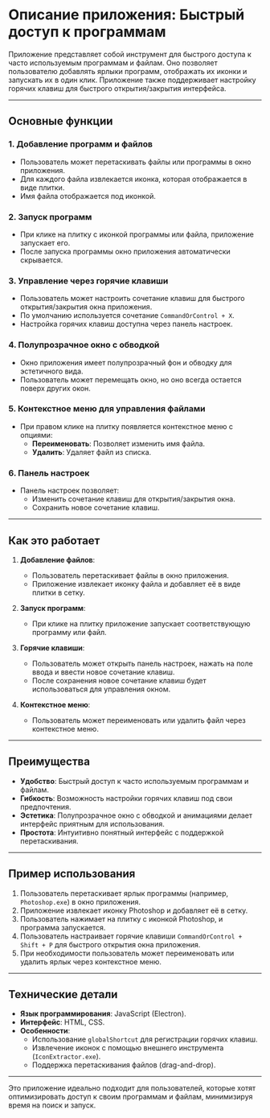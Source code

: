 # Описание приложения: Быстрый доступ к программам

Приложение представляет собой инструмент для быстрого доступа к часто используемым программам и файлам. Оно позволяет пользователю добавлять ярлыки программ, отображать их иконки и запускать их в один клик. Приложение также поддерживает настройку горячих клавиш для быстрого открытия/закрытия интерфейса.

---

## Основные функции

### 1. **Добавление программ и файлов**
   - Пользователь может перетаскивать файлы или программы в окно приложения.
   - Для каждого файла извлекается иконка, которая отображается в виде плитки.
   - Имя файла отображается под иконкой.

### 2. **Запуск программ**
   - При клике на плитку с иконкой программы или файла, приложение запускает его.
   - После запуска программы окно приложения автоматически скрывается.

### 3. **Управление через горячие клавиши**
   - Пользователь может настроить сочетание клавиш для быстрого открытия/закрытия окна приложения.
   - По умолчанию используется сочетание `CommandOrControl + X`.
   - Настройка горячих клавиш доступна через панель настроек.

### 4. **Полупрозрачное окно с обводкой**
   - Окно приложения имеет полупрозрачный фон и обводку для эстетичного вида.
   - Пользователь может перемещать окно, но оно всегда остается поверх других окон.

### 5. **Контекстное меню для управления файлами**
   - При правом клике на плитку появляется контекстное меню с опциями:
     - **Переименовать**: Позволяет изменить имя файла.
     - **Удалить**: Удаляет файл из списка.

### 6. **Панель настроек**
   - Панель настроек позволяет:
     - Изменить сочетание клавиш для открытия/закрытия окна.
     - Сохранить новое сочетание клавиш.

---

## Как это работает

1. **Добавление файлов**:
   - Пользователь перетаскивает файлы в окно приложения.
   - Приложение извлекает иконку файла и добавляет её в виде плитки в сетку.

2. **Запуск программ**:
   - При клике на плитку приложение запускает соответствующую программу или файл.

3. **Горячие клавиши**:
   - Пользователь может открыть панель настроек, нажать на поле ввода и ввести новое сочетание клавиш.
   - После сохранения новое сочетание клавиш будет использоваться для управления окном.

4. **Контекстное меню**:
   - Пользователь может переименовать или удалить файл через контекстное меню.

---

## Преимущества

- **Удобство**: Быстрый доступ к часто используемым программам и файлам.
- **Гибкость**: Возможность настройки горячих клавиш под свои предпочтения.
- **Эстетика**: Полупрозрачное окно с обводкой и анимациями делает интерфейс приятным для использования.
- **Простота**: Интуитивно понятный интерфейс с поддержкой перетаскивания.

---

## Пример использования

1. Пользователь перетаскивает ярлык программы (например, `Photoshop.exe`) в окно приложения.
2. Приложение извлекает иконку Photoshop и добавляет её в сетку.
3. Пользователь нажимает на плитку с иконкой Photoshop, и программа запускается.
4. Пользователь настраивает горячие клавиши `CommandOrControl + Shift + P` для быстрого открытия окна приложения.
5. При необходимости пользователь может переименовать или удалить ярлык через контекстное меню.

---

## Технические детали

- **Язык программирования**: JavaScript (Electron).
- **Интерфейс**: HTML, CSS.
- **Особенности**:
  - Использование `globalShortcut` для регистрации горячих клавиш.
  - Извлечение иконок с помощью внешнего инструмента (`IconExtractor.exe`).
  - Поддержка перетаскивания файлов (drag-and-drop).

---

Это приложение идеально подходит для пользователей, которые хотят оптимизировать доступ к своим программам и файлам, минимизируя время на поиск и запуск.
